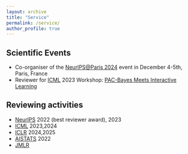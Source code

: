 ```yaml
---
layout: archive
title: "Service"
permalink: /service/
author_profile: true
---
```


## Scientific Events
 * Co-organiser of the [NeurIPS@Paris 2024](https://neuripsinparis.github.io/neurips2024paris/) event in December 4-5th, Paris, France 
 * Reviewer for [ICML](https://icml.cc/) 2023 Workshop: [PAC-Bayes Meets Interactive Learning](https://bguedj.github.io/icml2023-workshop/)

## Reviewing activities

* [NeurIPS](https://nips.cc/) 2022 (best reviewer award), 2023
* [ICML](https://icml.cc/) 2023,2024
* [ICLR](https://iclr.cc/) 2024,2025
* [AISTATS](https://aistats.org/) 2022
* [JMLR](https://www.jmlr.org/)
